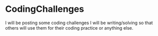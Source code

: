 # CodingChallenges
I will be posting some coding challenges I will be writing/solving so that others will use them for their coding   practice or anything else.
